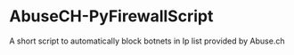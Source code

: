 # AbuseCH-PyFirewallScript
A short script to automatically block botnets in Ip list provided by <link href="https://abuse.ch">Abuse.ch</link>
